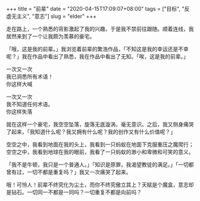 +++
title = "前辈"
date = "2020-04-15T17:09:07+08:00"
tags = ["目标", "反虚无主义", "意志"]
slug = "elder"
+++

走在路上，一个熟悉的背影激起了我的兴趣，于是我不禁前往跟随。顺着连线，我居然来到了一个让我颇为羡慕的豪宅。

「哦，这是我的前辈。」我浏览着前辈的繁浩作品，「不知这是我的幸运还是不幸呢？」我在作品中看出了熟悉，我在作品中看出了无知。「唉，这是我的前辈。」

一次又一次  
我已洞悉所有术语！  
你这样大喊

一次又一次  
我不知道任何术语。  
你这样失落

就在这样一个豪宅，我空空坠落，旋落无底漩涡，毫无意识。之后，我又侧身痛哭了起来，「我知道什么呢？我又拥有什么呢？我的创作又有什么价值呢？」

空空之中，我看到地面在我的头上，我看到一只蚂蚁在地面下克服重压之魔爬行；空空之中，我看到地球在我的眼前，我看了一只蚂蚁的渺小和卑微和可笑的意义。

「我不是牛顿，我只是一个普通人。」「知识是原罪，我渴望教徒的满足。」「一切都曾有过，一切不都是重复吗？」我又一次痛哭了起来。

哦！可怜人！前辈不终究化为尘土，而你不终究傲立其上？天赋是个魔盒，意志却是钻石。一切同一不都是一同吗？一切重复不都是向前吗？
